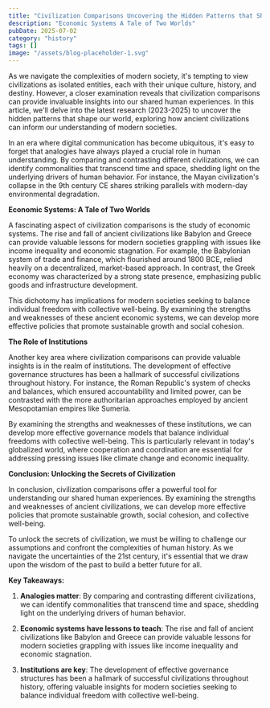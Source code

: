 ```yaml
---
title: "Civilization Comparisons Uncovering the Hidden Patterns that Shape Our World"
description: "Economic Systems A Tale of Two Worlds"
pubDate: 2025-07-02
category: "history"
tags: []
image: "/assets/blog-placeholder-1.svg"
---
```


As we navigate the complexities of modern society, it's tempting to view civilizations as isolated entities, each with their unique culture, history, and destiny. However, a closer examination reveals that civilization comparisons can provide invaluable insights into our shared human experiences. In this article, we'll delve into the latest research (2023-2025) to uncover the hidden patterns that shape our world, exploring how ancient civilizations can inform our understanding of modern societies.

In an era where digital communication has become ubiquitous, it's easy to forget that analogies have always played a crucial role in human understanding. By comparing and contrasting different civilizations, we can identify commonalities that transcend time and space, shedding light on the underlying drivers of human behavior. For instance, the Mayan civilization's collapse in the 9th century CE shares striking parallels with modern-day environmental degradation.

**Economic Systems: A Tale of Two Worlds**

A fascinating aspect of civilization comparisons is the study of economic systems. The rise and fall of ancient civilizations like Babylon and Greece can provide valuable lessons for modern societies grappling with issues like income inequality and economic stagnation. For example, the Babylonian system of trade and finance, which flourished around 1800 BCE, relied heavily on a decentralized, market-based approach. In contrast, the Greek economy was characterized by a strong state presence, emphasizing public goods and infrastructure development.

This dichotomy has implications for modern societies seeking to balance individual freedom with collective well-being. By examining the strengths and weaknesses of these ancient economic systems, we can develop more effective policies that promote sustainable growth and social cohesion.

**The Role of Institutions**

Another key area where civilization comparisons can provide valuable insights is in the realm of institutions. The development of effective governance structures has been a hallmark of successful civilizations throughout history. For instance, the Roman Republic's system of checks and balances, which ensured accountability and limited power, can be contrasted with the more authoritarian approaches employed by ancient Mesopotamian empires like Sumeria.

By examining the strengths and weaknesses of these institutions, we can develop more effective governance models that balance individual freedoms with collective well-being. This is particularly relevant in today's globalized world, where cooperation and coordination are essential for addressing pressing issues like climate change and economic inequality.

**Conclusion: Unlocking the Secrets of Civilization**

In conclusion, civilization comparisons offer a powerful tool for understanding our shared human experiences. By examining the strengths and weaknesses of ancient civilizations, we can develop more effective policies that promote sustainable growth, social cohesion, and collective well-being.

To unlock the secrets of civilization, we must be willing to challenge our assumptions and confront the complexities of human history. As we navigate the uncertainties of the 21st century, it's essential that we draw upon the wisdom of the past to build a better future for all.

**Key Takeaways:**

1. **Analogies matter**: By comparing and contrasting different civilizations, we can identify commonalities that transcend time and space, shedding light on the underlying drivers of human behavior.

2. **Economic systems have lessons to teach**: The rise and fall of ancient civilizations like Babylon and Greece can provide valuable lessons for modern societies grappling with issues like income inequality and economic stagnation.

3. **Institutions are key**: The development of effective governance structures has been a hallmark of successful civilizations throughout history, offering valuable insights for modern societies seeking to balance individual freedom with collective well-being.